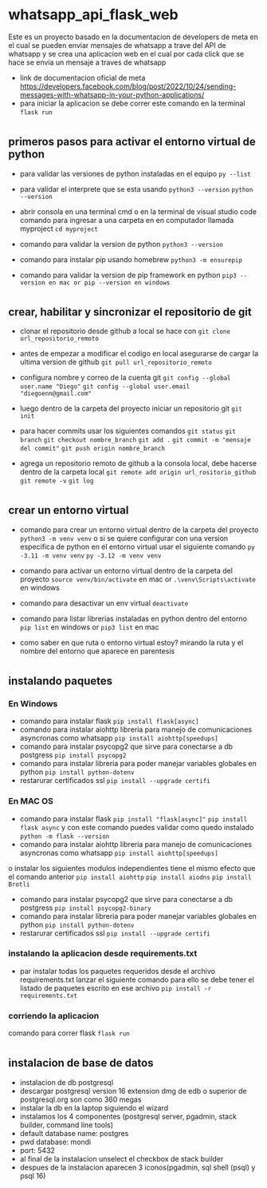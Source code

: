 # whatsapp_api_flask_web
Este es un proyecto basado en la documentacion de developers de meta
en el cual se pueden enviar mensajes de whatsapp a trave del API de whatsapp
y se crea una aplicacion web en el cual por cada click que se hace se envia un mensaje a traves de whatsapp
- link de documentacion oficial de meta
https://developers.facebook.com/blog/post/2022/10/24/sending-messages-with-whatsapp-in-your-python-applications/
- para iniciar la aplicacion se debe correr este comando en la terminal
`flask run`

# ####################################################################

## primeros pasos para activar el entorno virtual de python

- para validar las versiones de python instaladas en el equipo
`py --list`
- para validar el interprete que se esta usando
`python3 --version`
`python --version`

- abrir consola en una terminal cmd o en la terminal de visual studio code
comando para ingresar a una carpeta en en computador llamada myproject
`cd myproject`
- comando para validar la version de python
`python3 --version`
- comando para instalar pip usando homebrew
`python3 -m ensurepip`
- comando para validar la version de pip framework en python
`pip3 --version en mac or pip --version en windows`

# ####################################################################
## crear, habilitar y sincronizar el repositorio de git

- clonar el repositorio desde github a local se hace con 
`git clone url_repositorio_remoto`

- antes de empezar a modificar el codigo en local asegurarse de cargar la ultima version de github
`git pull url_repositorio_remoto`

- configura nombre y correo de la cuenta git
`git config --global user.name "Diego"`
`git config --global user.email "diegoenn@gmail.com"`

- luego dentro de la carpeta del proyecto iniciar un repositorio git
`git init`

- para hacer commits usar los siguientes comandos
`git status`
`git branch`
`git checkout nombre_branch`
`git add .`
`git commit -m "mensaje del commit"`
`git push origin nombre_branch`

- agrega un repositorio remoto de github a la consola local, debe hacerse dentro de la carpeta local
`git remote add origin url_rositorio_github`
`git remote -v`
`git log`



# ####################################################################
## crear un entorno virtual

- comando para crear un entorno virtual dentro de la carpeta del proyecto
`python3 -m venv venv`
o si se quiere configurar con una version especifica de python en el entorno virtual usar el siguiente comando
`py -3.11 -m venv venv`
`py -3.12 -m venv venv`

- comando para activar un entorno virtual dentro de la carpeta del proyecto
`source venv/bin/activate` en mac or `.\venv\Scripts\activate` en windows
- comando para desactivar un env virtual
`deactivate`
- comando para listar librerias instaladas en python dentro del entorno
`pip list` en windows or `pip3 list` en mac
- como saber en que ruta o entorno virtual estoy?
mirando la ruta y el nombre del entorno que aparece en parentesis

# ############################################################################
## instalando paquetes

### En Windows
- comando para instalar flask
`pip install flask[async]`
- comando para instalar aiohttp libreria para manejo de comunicaciones asyncronas como whatsapp
`pip install aiohttp[speedups]`
- comando para instalar psycopg2 que sirve para conectarse a db postgress
`pip install psycopg2`
- comando para instalar libreria para poder manejar variables globales en python
`pip install python-dotenv`
- restarurar certificados ssl
`pip install --upgrade certifi`

### En MAC OS

- comando para instalar flask
`pip install "flask[async]"` `pip install flask async`
y con este comando puedes validar como quedo instalado `python -m flask --version`
- comando para instalar aiohttp libreria para manejo de comunicaciones asyncronas como whatsapp
`pip install aiohttp[speedups]`

 o instalar los siguientes modulos independientes tiene el mismo efecto que el comando anterior
`pip install aiohttp`
`pip install aiodns`
`pip install Brotli`
- comando para instalar psycopg2 que sirve para conectarse a db postgress
`pip install psycopg2-binary`
- comando para instalar libreria para poder manejar variables globales en python
`pip install python-dotenv`
- restarurar certificados ssl
`pip install --upgrade certifi`

### instalando la aplicacion desde requirements.txt
- par instalar todas los paquetes requeridos desde el archivo requirements.txt lanzar el siguiente comando
para ello se debe tener el listado de paquetes escrito en ese archivo
`pip install -r requirements.txt`

### corriendo la aplicacion
comando para correr flask
`flask run`

# ############################################################################
## instalacion de base de datos

- instalacion de db postgresql
- descargar postgresql version 16 extension dmg de edb o superior de postgresql.org son como 360 megas
- instalar la db en la laptop siguiendo el wizard
- instalamos los 4 componentes (postgresql server, pgadmin, stack builder, command line tools)
- default database name: postgres
- pwd database: mondi 
- port: 5432
- al final de la instalacion unselect el checkbox de stack builder
- despues de la instalacion aparecen 3 iconos(pgadmin, sql shell (psql) y psql 16)

# #############################################################
